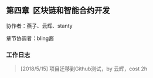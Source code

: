 ## 第四章  区块链和智能合约开发

协作者：燕子、云辉、stanty

章节协调者：bling酱

### 工作日志
>[2018/5/15] 项目迁移到Github测试，by 云辉，cost 2h


